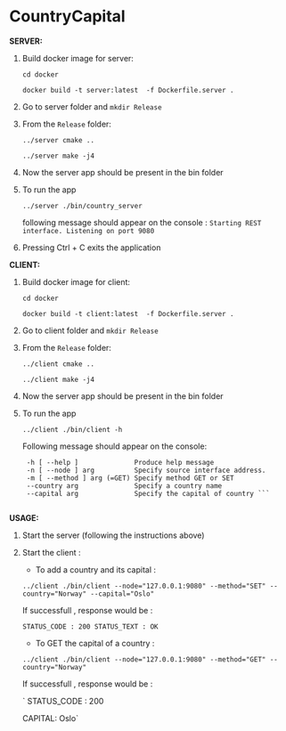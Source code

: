 # CountryCapital

**SERVER:**
  1. Build docker image for server:
  
      `cd docker` 
      
      `docker build -t server:latest  -f Dockerfile.server .`
      
  2. Go to server folder and `mkdir Release`
  3. From the `Release` folder:
  
      `../server cmake ..`
      
      `../server make -j4`
  4. Now the server app should be present in the bin folder
  5. To run the app
  
      `../server ./bin/country_server`
      
      following message should appear on the console : `Starting REST interface. Listening on port 9080 `
  6. Pressing Ctrl + C exits the application 


**CLIENT:**
  1. Build docker image for client:
  
      `cd docker`
      
      `docker build -t client:latest  -f Dockerfile.server .`
      
  2. Go to client folder and `mkdir Release`
  3. From the `Release` folder:
  
      `../client cmake ..`
      
      `../client make -j4`
  4. Now the server app should be present in the bin folder
  5. To run the app
  
      `../client ./bin/client -h`
      
      Following message should appear on the console:
      
     ```Allowed options:
      -h [ --help ]              Produce help message
      -n [ --node ] arg          Specify source interface address.
      -m [ --method ] arg (=GET) Specify method GET or SET
      --country arg              Specify a country name
      --capital arg              Specify the capital of country ```


**USAGE:**
  
  1. Start the server (following the instructions above)
  2. Start the client :
      
      - To add a country and its capital : 
      
      `../client ./bin/client --node="127.0.0.1:9080" --method="SET" --country="Norway" --capital="Oslo"`
      
      If successfull , response would be :
      
      `STATUS_CODE : 200 STATUS_TEXT : OK`
      
     - To GET the capital of a country :
     
     `../client ./bin/client --node="127.0.0.1:9080" --method="GET" --country="Norway"`

      If successfull , response would be :
      
      ` STATUS_CODE : 200

        CAPITAL: Oslo`
    
     
